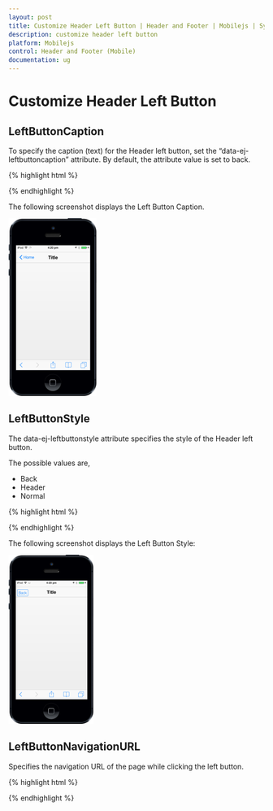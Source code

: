 ```yaml
---
layout: post
title: Customize Header Left Button | Header and Footer | Mobilejs | Syncfusion
description: customize header left button
platform: Mobilejs
control: Header and Footer (Mobile)
documentation: ug
---
```


# Customize Header Left Button

## LeftButtonCaption

To specify the caption (text) for the Header left button, set the “data-ej-leftbuttoncaption” attribute. By default, the attribute value is set to back.

{% highlight html %}

 <div id="header_sample" data-role="ejmheader" data-ej-showleftbutton="true" data-ej-leftbuttoncaption="Home" ></div>

{% endhighlight %}

The following screenshot displays the Left Button Caption.

![](Customize-Header-Left-Button_images/Customize-Header-Left-Button_img1.png)

## LeftButtonStyle

The data-ej-leftbuttonstyle attribute specifies the style of the Header left button.

The possible values are, 

* Back
* Header
* Normal

{% highlight html %}

<div id="header_sample" data-role="ejmheader" data-ej-showleftbutton="true" data-ej-leftbuttonstyle="normal" ></div>

{% endhighlight %}

The following screenshot displays the Left Button Style:

![](Customize-Header-Left-Button_images/Customize-Header-Left-Button_img2.png)

## LeftButtonNavigationURL

Specifies the navigation URL of the page while clicking the left button.

{% highlight html %}

<div id="header_sample" data-role="ejmheader" data-ej-showleftbutton="true" data-ej-leftbuttonnavigationurl="navigation.html" ></div>

{% endhighlight %}